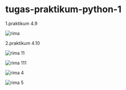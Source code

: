 # tugas-praktikum-python-1

1.praktikum 4.9

![rima](https://user-images.githubusercontent.com/93031693/141808410-bc51bb80-b794-4193-aaab-4881b3d1573c.jpeg)

2.praktikum 4.10

![rima 11](https://user-images.githubusercontent.com/93031693/141808677-510356e2-d89a-421c-a947-aadf1bb410f7.jpeg)

![rima 111](https://user-images.githubusercontent.com/93031693/141808867-ee73a684-c74f-40e7-937c-125f46694732.jpeg)

![rima 4](https://user-images.githubusercontent.com/93031693/141808954-515aaec8-1e28-4a42-9af8-baa6baa0d154.jpeg)

![rima 5](https://user-images.githubusercontent.com/93031693/141809137-dcb49833-09d1-495d-a6cd-0464f201132b.jpeg)







